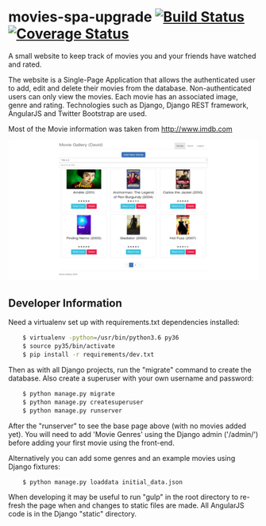 # movies-spa-upgrade   [![Build Status](https://travis-ci.org/davgibbs/movies-spa-upgrade.svg?branch=master)](https://travis-ci.org/davgibbs/movies-spa-upgrade) [![Coverage Status](https://coveralls.io/repos/github/davgibbs/movies-spa-upgrade/badge.svg?branch=master)](https://coveralls.io/github/davgibbs/movies-spa-upgrade?branch=master)
A small website to keep track of movies you and your friends have watched and rated.

The website is a Single-Page Application that allows the authenticated user to add, edit and delete their movies from the database. Non-authenticated users can only view the movies. Each movie has an associated image, genre and rating. Technologies such as Django, Django REST framework, AngularJS and Twitter Bootstrap are used.

Most of the Movie information was taken from http://www.imdb.com

![Movies Gallery Image](https://github.com/davgibbs/movies-spa-upgrade/blob/master/apps/movies/static/movies/images/david-loggedin.png)

## Developer Information
Need a virtualenv set up with requirements.txt dependencies installed:
```bash
    $ virtualenv -python=/usr/bin/python3.6 py36
    $ source py35/bin/activate
    $ pip install -r requirements/dev.txt
```
Then as with all Django projects, run the "migrate" command to create the database. Also create a superuser with your own username and password:
```bash
    $ python manage.py migrate
    $ python manage.py createsuperuser
    $ python manage.py runserver
```
After the "runserver" to see the base page above (with no movies added yet). You will need to add 'Movie Genres' using the Django admin ('/admin/') before adding your first movie using the front-end.

Alternatively you can add some genres and an example movies using Django fixtures:
```bash
    $ python manage.py loaddata initial_data.json
```

When developing it may be useful to run "gulp" in the root directory to re-fresh the page when and changes to static files are made. All AngularJS code is in the Django "static" directory.

